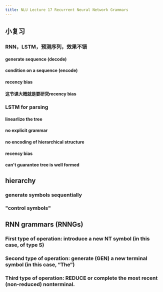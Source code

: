 ```yaml
---
title: NLU Lecture 17 Recurrent Neural Network Grammars
---
```


## 小复习
### RNN，LSTM，预测序列，效果不错
#### generate sequence (decode)
#### condition on a sequence (encode)
#### recency bias
#### 这节课大概就是要研究recency bias
### LSTM for parsing
#### linearlize the tree
#### no explicit grammar
#### no encoding of hierarchical structure
#### recency bias
#### can't guarantee tree is well formed
## hierarchy
### generate symbols sequentially
### "control symbols"
## RNN grammars (RNNGs)
### **First** type of operation: introduce a new **NT symbol** (in this case, of type S)
### **Second** type of operation: generate (GEN) a new terminal symbol (in this case, “The”)
### **Third** type of operation: **REDUCE** or complete the most recent (non-reduced) nonterminal.
###
###
